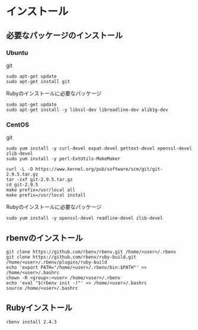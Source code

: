 # インストール

## 必要なパッケージのインストール

### Ubuntu
git
```
sudo apt-get update
sudo apt-get install git
```

Rubyのインストールに必要なパッケージ
```
sudo apt-get update
sudo apt-get install -y libssl-dev libreadline-dev alib1g-dev
```

### CentOS
git
```
sudo yum install -y curl-devel expat-devel gettext-devel openssl-devel zlib-devel
sudo yum install -y perl-ExtUtils-MakeMaker

curl -L -O https://www.kernel.org/pub/software/scm/git/git-2.9.5.tar.gz
tar -zxf git-2.9.5.tar.gz
cd git-2.9.5
make prefix=/usr/local all
make prefix=/usr/local install
```

Rubyのインストールに必要なパッケージ
```
sudo yum install -y openssl-devel readline-devel zlib-devel
```

## rbenvのインストール
```
git clone https://github.com/rbenv/rbenv.git /home/<user>/.rbenv
git clone https://github.com/rbenv/ruby-build.git /home/<user>/.rbenv/plugins/ruby-build
echo 'export PATH="/home/<user>/.rbenv/bin:$PATH"' >> /home/<user>/.bashrc
chown -R <group>:<user> /home/<user>/.rbenv
echo 'eval "$(rbenv init -)"' >> /home/<user>/.bashrc
source /home/<user>/.bashrc
```

## Rubyインストール
```
rbenv install 2.4.3
```
